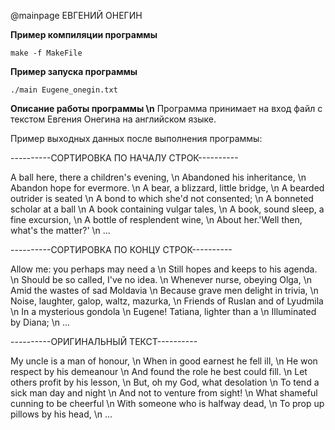 @mainpage ЕВГЕНИЙ ОНЕГИН

<b>Пример компиляции программы</b>
```shell
make -f MakeFile
```

<b>Пример запуска программы</b>
```shell
./main Eugene_onegin.txt
```

<b>Описание работы программы \n</b>
Программа принимает на вход файл с текстом Евгения Онегина на английском языке.

Пример выходных данных после выполнения программы:

----------СОРТИРОВКА ПО НАЧАЛУ СТРОК---------- 

A ball here, there a children's evening, \n
Abandoned his inheritance, \n
Abandon hope for evermore. \n
A bear, a blizzard, little bridge, \n
A bearded outrider is seated \n
A bond to which she'd not consented; \n
A bonneted scholar at a ball \n
A book containing vulgar tales, \n
A book, sound sleep, a fine excursion, \n
A bottle of resplendent wine, \n
About her.'Well then, what's the matter?' \n
...

----------СОРТИРОВКА ПО КОНЦУ СТРОК----------

Allow me: you perhaps may need a \n
Still hopes and keeps to his agenda. \n
Should be so called, I've no idea. \n
Whenever nurse, obeying Olga, \n
Amid the wastes of sad Moldavia \n
Because grave men delight in trivia, \n
Noise, laughter, galop, waltz, mazurka, \n
Friends of Ruslan and of Lyudmila \n
In a mysterious gondola \n
Eugene! Tatiana, lighter than a \n
Illuminated by Diana; \n
...

----------ОРИГИНАЛЬНЫЙ ТЕКСТ---------- 

My uncle is a man of honour, \n
When in good earnest he fell ill, \n
He won respect by his demeanour \n
And found the role he best could fill. \n
Let others profit by his lesson, \n
But, oh my God, what desolation \n
To tend a sick man day and night \n
And not to venture from sight! \n
What shameful cunning to be cheerful \n
With someone who is halfway dead, \n
To prop up pillows by his head, \n
...

